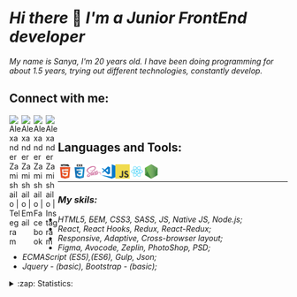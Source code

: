 # ***Hi there*** 👋 ***I'm a Junior FrontEnd developer***
*My name is Sanya, I'm 20 years old. I have been doing programming for about 1.5 years, trying out different technologies, constantly develop.*

## Connect with me:
[<img align="left" width="22px" alt="Alexander Zamishailo | Telegram" src="https://image.flaticon.com/icons/png/512/152/152827.png"/>][telegram]
[<img align="left" width="22px" alt="Alexander Zamishailo | Email" src="https://image.flaticon.com/icons/png/512/725/725643.png"/>][email]
[<img align="left" width="22px" alt="Alexander Zamishailo | Facebook" src="https://image.flaticon.com/icons/png/512/733/733605.png"/>][facebook]
[<img align="left" width="22px" alt="Alexander Zamishailo | Instagram" src="https://image.flaticon.com/icons/png/512/748/748145.png"/>][instagram]
<br>

## Languages and Tools:
<img align="left" width="26px" alt="*HTML5" src="https://raw.githubusercontent.com/github/explore/80688e429a7d4ef2fca1e82350fe8e3517d3494d/topics/html/html.png"/> 
<img align="left" width="26px" alt="CSS3" src="https://raw.githubusercontent.com/github/explore/80688e429a7d4ef2fca1e82350fe8e3517d3494d/topics/css/css.png"/> 
<img align="left" width="26px" alt="SASS" src="https://raw.githubusercontent.com/github/explore/80688e429a7d4ef2fca1e82350fe8e3517d3494d/topics/sass/sass.png"/> 
<img align="left" width="26px" alt="VSCode" src="https://raw.githubusercontent.com/github/explore/80688e429a7d4ef2fca1e82350fe8e3517d3494d/topics/visual-studio-code/visual-studio-code.png"/> 
<img align="left" width="26px" alt="JavaScript" src="https://raw.githubusercontent.com/github/explore/80688e429a7d4ef2fca1e82350fe8e3517d3494d/topics/javascript/javascript.png"/> 
<img align="left" width="26px" alt="React" src="https://raw.githubusercontent.com/github/explore/80688e429a7d4ef2fca1e82350fe8e3517d3494d/topics/react/react.png"/> 
<img align="left" width="26px" alt="Node.js" src="https://raw.githubusercontent.com/github/explore/80688e429a7d4ef2fca1e82350fe8e3517d3494d/topics/nodejs/nodejs.png"/> 

<br>

---

### ***My skils:***
 - *HTML5, БЕМ, CSS3, SASS, JS, Native JS, Node.js;*
 - *React, React Hooks, Redux, React-Redux;*
 - *Responsive, Adaptive, Cross-browser layout;*
 - *Figma, Avocode, Zeplin, PhotoShop, PSD;*
 - *ECMAScript (ES5),(ES6), Gulp, Json;*
 - *Jquery - (basic), Bootstrap - (basic);*
 
 <details>
  <summary>:zap: Statistics:</summary>
 <br>
   <img align="left" alt="codeSTACKr GitHub Stats" src="https://github-readme-stats.vercel.app/api/top-langs/?username=AlexanderMihalich&layout=compact"/>
 </details>

[telegram]:https://t.me/alex_ander_web
[email]:santa.boy.ran@gmail.com
[facebook]:https://www.facebook.com/profile.php?id=100008301365581
[instagram]:https://www.instagram.com/alex_ander.mihalich

